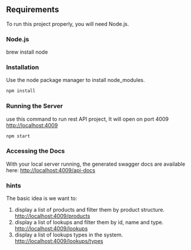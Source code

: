 
## Requirements

To run this project properly, you will need  Node.js.

### Node.js

brew install node

### Installation
Use the node package manager to install node_modules.
```bash
npm install
```

###  Running the Server
use this command to run rest API project, It will open on port 4009  [http://localhost:4009](http://localhost:4009)
```bash
npm start
```
### Accessing the Docs
With your local server running, the generated swagger docs are available here:   [http://localhost:4009/api-docs](http://localhost:4009/api-docs) 

### hints
The basic idea is we want to:
1. display a list of products and filter them by product structure. [http://localhost:4009/products](http://localhost:4009/products)
2. display a list of lookups and filter them by id, name and type.  [http://localhost:4009/lookups](http://localhost:4009/lookups)
3. display a list of lookups types in the system. [http://localhost:4009/lookups/types](http://localhost:4009/lookups/types)